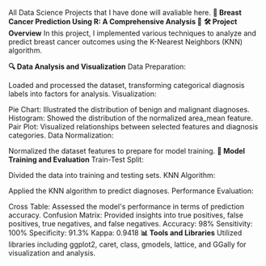 All Data Science Projects that I have done will avaliable here.
**🚀 Breast Cancer Prediction Using R: A Comprehensive Analysis 🌟**
**🛠️ Project Overview**
In this project, I implemented various techniques to analyze and predict breast cancer outcomes using the K-Nearest Neighbors (KNN) algorithm.

**🔍 Data Analysis and Visualization**
Data Preparation:

Loaded and processed the dataset, transforming categorical diagnosis labels into factors for analysis.
Visualization:

Pie Chart: Illustrated the distribution of benign and malignant diagnoses.
Histogram: Showed the distribution of the normalized area_mean feature.
Pair Plot: Visualized relationships between selected features and diagnosis categories.
Data Normalization:

Normalized the dataset features to prepare for model training.
**🔬 Model Training and Evaluation**
Train-Test Split:

Divided the data into training and testing sets.
KNN Algorithm:

Applied the KNN algorithm to predict diagnoses.
Performance Evaluation:

Cross Table: Assessed the model's performance in terms of prediction accuracy.
Confusion Matrix: Provided insights into true positives, false positives, true negatives, and false negatives.
Accuracy: 98%
Sensitivity: 100%
Specificity: 91.3%
Kappa: 0.9418
**📊 Tools and Libraries**
Utilized libraries including ggplot2, caret, class, gmodels, lattice, and GGally for visualization and analysis.
